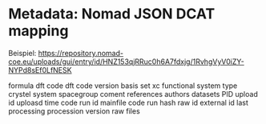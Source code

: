 # Metadata: Nomad JSON DCAT mapping

Beispiel: https://repository.nomad-coe.eu/uploads/gui/entry/id/HNZ153qjRRuc0h6A7fdxjg/1RvhgVyV0iZY-NYPd8sEf0LfNESK

formula
dft code
dft code version
basis set
xc functional
system type
crystel system
spacegroup
coment
references
authors
datasets
PID
upload id
uploasd time
code run id
mainfile
code run hash
raw id
external id
last processing
procession version
raw files